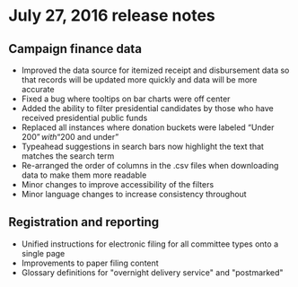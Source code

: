 # July 27, 2016 release notes

## Campaign finance data
- Improved the data source for itemized receipt and disbursement data so that records will be updated more quickly and data will be more accurate
- Fixed a bug where tooltips on bar charts were off center
- Added the ability to filter presidential candidates by those who have received presidential public funds
- Replaced all instances where donation buckets were labeled “Under $200” with “$200 and under”
- Typeahead suggestions in search bars now highlight the text that matches the search term
- Re-arranged the order of columns in the .csv files when downloading data to make them more readable
- Minor changes to improve accessibility of the filters
- Minor language changes to increase consistency throughout

## Registration and reporting
- Unified instructions for electronic filing for all committee types onto a single page
- Improvements to paper filing content
- Glossary definitions for "overnight delivery service" and "postmarked"
